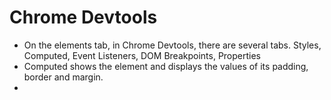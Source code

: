 # Chrome Devtools
* On the elements tab, in Chrome Devtools, there are several tabs. Styles, Computed, Event Listeners, DOM Breakpoints, Properties
* Computed shows the element and displays the values of its padding, border and margin.
* 